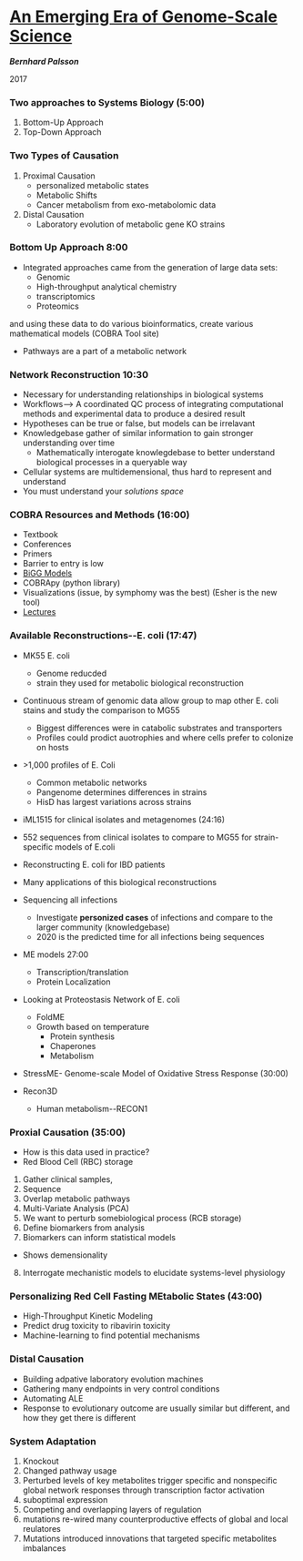 # [An Emerging Era of Genome-Scale Science](https://www.youtube.com/watch?v=JrZ3BHw0imY)
***Bernhard Palsson***

2017

 
### Two approaches to Systems Biology (5:00)

1. Bottom-Up Approach
2. Top-Down Approach

### Two Types of Causation
1. Proximal Causation
    * personalized metabolic states
    * Metabolic Shifts
    * Cancer metabolism from exo-metabolomic data
2. Distal Causation
    * Laboratory evolution of metabolic gene KO strains
    
### Bottom Up Approach 8:00

* Integrated approaches came from the generation of large data sets:
  * Genomic
  * High-throughput analytical chemistry
  * transcriptomics
  * Proteomics
  
and using these data to do various bioinformatics, create various mathematical models (COBRA Tool site)

* Pathways are a part of a metabolic network

### Network Reconstruction 10:30

* Necessary for understanding relationships in biological systems
* Workflows--> A coordinated QC process of integrating computational methods and experimental data to produce a desired result
* Hypotheses can be true or false, but models can be irrelavant
* Knowledgebase gather of similar information to gain stronger understanding over time
  * Mathematically interogate knowlegdebase to better understand biological processes in a queryable way
* Cellular systems are multidemensional, thus hard to represent and understand
* You must understand your *solutions space*

### COBRA Resources and Methods (16:00)
* Textbook
* Conferences
* Primers
* Barrier to entry is low
* [BiGG Models](bigg.ucsd.edu)
* COBRApy (python library)
* Visualizations (issue, by symphomy was the best) (Esher is the new tool)
* [Lectures](http://bit.ly/1HXgKzj)

### Available Reconstructions--E. coli (17:47)

* MK55 E. coli
  * Genome reducded
  * strain they used for metabolic biological reconstruction
* Continuous stream of genomic data allow group to map other E. coli stains and study the comparison to MG55
  * Biggest differences were in catabolic substrates and transporters
  * Profiles could prodict auotrophies and where cells prefer to colonize on hosts
  
* \>1,000 profiles of E. Coli
  * Common metabolic networks
  * Pangenome determines differences in strains
  * HisD has largest variations across strains
  
 * iML1515 for clinical isolates and metagenomes (24:16)
  * 552 sequences from clinical isolates to compare to MG55 for strain-specific models of E.coli
  * Reconstructing E. coli for IBD patients 
  * Many applications of this biological reconstructions
  
* Sequencing all infections 
  * Investigate **personized cases** of infections and compare to the larger community (knowledgebase)
  * 2020 is the predicted time for all infections being sequences

* ME models 27:00
  * Transcription/translation
  * Protein Localization

* Looking at Proteostasis Network of E. coli
  * FoldME
  * Growth based on temperature
    * Protein synthesis
    * Chaperones
    * Metabolism
* StressME- Genome-scale Model of Oxidative Stress Response (30:00)

* Recon3D
  * Human metabolism--RECON1
  
### Proxial Causation (35:00)

* How is this data used in practice?
* Red Blood Cell (RBC) storage

1. Gather clinical samples, 
2. Sequence
3. Overlap metabolic pathways
4. Multi-Variate Analysis (PCA)
5. We want to perturb somebiological process (RCB storage)
6. Define biomarkers from analysis
7. Biomarkers can inform statistical models
  * Shows demensionality
8. Interrogate mechanistic models to elucidate systems-level physiology


### Personalizing Red Cell Fasting MEtabolic States (43:00)

* High-Throughput Kinetic Modeling
* Predict drug toxicity to ribavirin toxicity
* Machine-learning to find potential mechanisms

### Distal Causation
* Building adpative laboratory evolution machines
* Gathering many endpoints in very control conditions
* Automating ALE
* Response to evolutionary outcome are usually similar but different, and how they get there is different

### System Adaptation

1. Knockout
2. Changed pathway usage
3. Perturbed levels of key metabolites trigger specific and nonspecific global network responses through transcription factor activation
4. suboptimal expression
5. Competing and overlapping layers of regulation
6. mutations re-wired many counterproductive effects of global and local reulatores
7. Mutations introduced innovations that targeted specific metabolites imbalances

